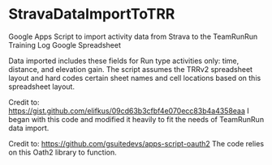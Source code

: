 # StravaDataImportToTRR
Google Apps Script to import activity data from Strava to the TeamRunRun Training Log Google Spreadsheet

Data imported includes these fields for Run type activities only: time, distance, and elevation gain. The script assumes the TRRv2 spreadsheet layout and hard codes certain sheet names and cell locations based on this spreadsheet layout.

Credit to:
https://gist.github.com/elifkus/09cd63b3cfbf4e070ecc83b4a4358eaa
I began with this code and modified it heavily to fit the needs of TeamRunRun data import.

Credit to:
https://github.com/gsuitedevs/apps-script-oauth2
The code relies on this Oath2 library to function.
